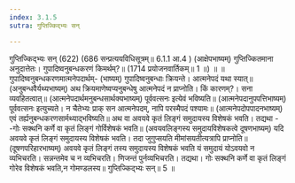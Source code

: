 ```yaml
---
index: 3.1.5
sutra: गुप्तिज्किद्भ्यः सन्

---
```

गुप्तिज्किद्भ्यः सन् (622) (686 सन्प्रत्ययविधिसूत्रम्॥ 6.1.1 आ.4 ) (आक्षेपभाष्यम्) गुप्तिज्कितमाना अनुदात्तेतः। गुपादिष्वनुबन्धकरणं किमर्थम्?॥ (1714 प्रयोजनवार्तिकम्॥ 1 ॥) ॥ ॥ गुपादिष्वनुबन्धकरणमात्मनेपदार्थम्- (भाष्यम्) गुपादिष्वनुबन्धाः क्रियन्ते। आत्मनेपदं यथा स्यात्॥ (अनुबन्धवैर्यथ्यभाष्यम्) अथ क्रियमाणेष्वप्यनुबन्धेषु आत्मनेपदं न प्राप्नोति। किं कारणम्?। सना व्यवहितत्वात्॥ (आत्मनेपदार्थमनुबन्धसार्थक्यभाष्यम्) पूर्ववत्सनः इत्येवं भविष्यति॥ (आत्मनेपदानुपपत्तिभाष्यम्) पूर्ववत्सनः इत्युच्यते। न चैतेभ्यः प्राक् सन आत्मनेपदम्, नापि परस्मैपदं पश्यामः॥ (आत्मनेपदोपपादनभाष्यम्) एवं तर्ह्यनुबन्धकरणसार्मथ्याद्भविष्यति॥ अथ वा अवयवे कृतं लिङ्गं समुदायस्य विशेषकं भवति। तद्यथा  -  -गोः सक्थनि कर्णे वा कृतं लिङ्गं गोर्विशेषकं भवति॥ (अवयवलिङ्गस्य समुदायविशेषकत्वे दूषणभाष्यम्) यदि अवयवे कृतं लिङ्गं समुदायस्य विशेषकं भवति। तदा जुगुप्सयति मीमांसयतीत्यत्रापि प्राप्नोति॥ (दूषणपरिहारभाष्यम्) अवयवे कृतं लिङ्गं तस्य समुदायस्य विशेषकं भवति यं समुदायं योऽवयवो न व्यभिचरति। सन्नन्तमेव च न व्यभिचरति। णिजन्तं पुर्नव्यभिचरति। तद्यथा। गोः सक्थनि कर्णे वा कृतं लिङ्गं गोरेव विशेषकं भवति,न गोमण्डलस्य॥ गुप्तिज्किद्भ्यः सन्॥ 5 ॥